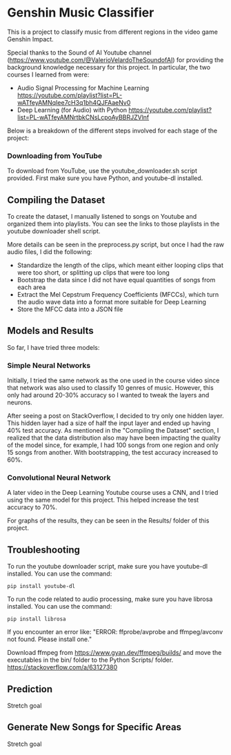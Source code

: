 # Genshin Music Classifier

This is a project to classify music from different regions in the video game
Genshin Impact.

Special thanks to the Sound of AI Youtube channel
(https://www.youtube.com/@ValerioVelardoTheSoundofAI) 
for providing the background knowledge necessary for this project. In
particular, the two courses I learned from were:

- Audio Signal Processing for Machine Learning
  https://youtube.com/playlist?list=PL-wATfeyAMNqIee7cH3q1bh4QJFAaeNv0
- Deep Learning (for Audio) with Python
  https://youtube.com/playlist?list=PL-wATfeyAMNrtbkCNsLcpoAyBBRJZVlnf

Below is a breakdown of the different steps involved for each stage of the
project:

### Downloading from YouTube
To download from YouTube, use the youtube_downloader.sh script provided. First
make sure you have Python, and youtube-dl installed.

## Compiling the Dataset
To create the dataset, I manually listened to songs on Youtube and organized
them into playlists. You can see the links to those playlists in the youtube
downloader shell script.

More details can be seen in the preprocess.py script, but once I had the raw
audio files, I did the following:
- Standardize the length of the clips, which meant either looping clips that
  were too short, or splitting up clips that were too long
- Bootstrap the data since I did not have equal quantities of songs from each
  area
- Extract the Mel Cepstrum Frequency Coefficients (MFCCs), which turn the audio
  wave data into a format more suitable for Deep Learning
- Store the MFCC data into a JSON file

## Models and Results
So far, I have tried three models:

### Simple Neural Networks
Initially, I tried the same network as the one used in the course video since
that network was also used to classify 10 genres of music. However, this only
had around 20-30% accuracy so I wanted to tweak the layers and neurons.

After seeing a post on StackOverflow, I decided to try only one hidden layer.
This hidden layer had a size of half the input layer and ended up having 40%
test accuracy. As mentioned in the "Compiling the Dataset" section, I realized
that the data distribution also may have been impacting the quality of the
model since, for example, I had 100 songs from one region and only 15 songs
from another. With bootstrapping, the test accuracy increased to 60%. 

### Convolutional Neural Network
A later video in the Deep Learning Youtube course uses a CNN, and I tried using
the same model for this project. This helped increase the test accuracy to 70%.

For graphs of the results, they can be seen in the Results/ folder of this
project.

## Troubleshooting
To run the youtube downloader script, make sure you have youtube-dl installed.
You can use the command:
```
pip install youtube-dl
```

To run the code related to audio processing, make sure you have librosa
installed. You can use the command:
```
pip install librosa
```

If you encounter an error like: "ERROR: ffprobe/avprobe and ffmpeg/avconv not
found. Please install one."

Download ffmpeg from https://www.gyan.dev/ffmpeg/builds/ and move the
executables in the bin/ folder to the Python Scripts/ folder.
https://stackoverflow.com/a/63127380

## Prediction
Stretch goal

## Generate New Songs for Specific Areas
Stretch goal